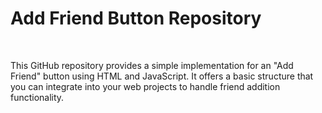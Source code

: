 <h1>Add Friend Button Repository</h1>
<br>
<p>This GitHub repository provides a simple implementation for an "Add Friend" button using HTML and JavaScript. It offers a basic structure that you can integrate into your web projects to handle friend addition functionality.</p>
